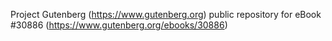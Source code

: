 Project Gutenberg (https://www.gutenberg.org) public repository for eBook #30886 (https://www.gutenberg.org/ebooks/30886)
